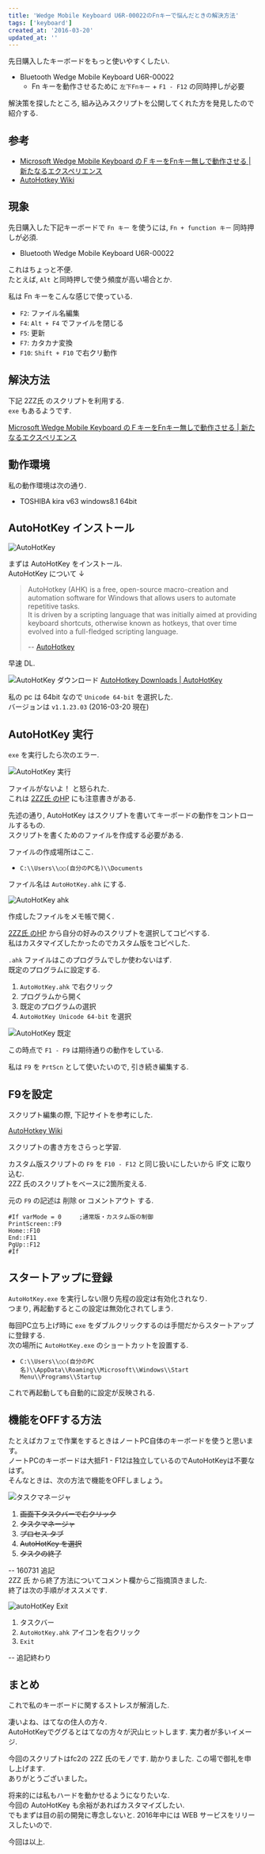 ```yaml
---
title: 'Wedge Mobile Keyboard U6R-00022のFnキーで悩んだときの解決方法'
tags: ['keyboard']
created_at: '2016-03-20'
updated_at: ''
---
```


先日購入したキーボードをもっと使いやすくしたい.

- Bluetooth Wedge Mobile Keyboard U6R-00022
    - Fn キーを動作させるために `左下Fnキー` + `F1 - F12` の同時押しが必要

解決策を探したところ, 組み込みスクリプトを公開してくれた方を発見したので紹介する.

## 参考

- [Microsoft Wedge Mobile Keyboard のＦキーをFnキー無しで動作させる | 新たなるエクスペリエンス](http://zze128.blog9.fc2.com/blog-entry-403.html)
- [AutoHotkey Wiki](http://ahkwiki.net/Top)

## 現象

先日購入した下記キーボードで `Fn キー` を使うには, `Fn + function キー` 同時押しが必須.

- Bluetooth Wedge Mobile Keyboard U6R-00022

これはちょっと不便.  
たとえば, `Alt` と同時押しで使う頻度が高い場合とか.

私は Fn キーをこんな感じで使っている.

- `F2`: ファイル名編集
- `F4`: `Alt + F4` でファイルを閉じる
- `F5`: 更新
- `F7`: カタカナ変換
- `F10`: `Shift + F10` で右クリ動作

## 解決方法

下記 2ZZ氏 のスクリプトを利用する.  
`exe` もあるようです.

[Microsoft Wedge Mobile Keyboard のＦキーをFnキー無しで動作させる | 新たなるエクスペリエンス](http://zze128.blog9.fc2.com/blog-entry-403.html)    

## 動作環境

私の動作環境は次の通り.

- TOSHIBA kira v63 windows8.1 64bit    

## AutoHotKey インストール

![AutoHotKey](/images/pages/posts/20160320/160320_autoHotKey.png)

まずは AutoHotKey をインストール.  
AutoHotKey について ↓

> AutoHotkey (AHK) is a free, open-source macro-creation and automation software for Windows that allows users to automate repetitive tasks.  
> It is driven by a scripting language that was initially aimed at providing keyboard shortcuts, otherwise known as hotkeys, that over time evolved into a full-fledged scripting language.
>
> -- [AutoHotkey](https://autohotkey.com/)

早速 DL.

![AutoHotKey ダウンロード](/images/pages/posts/20160320/160320_DL_autoHotKey.png) [AutoHotkey Downloads | AutoHotKey](https://autohotkey.com/download/)

私の pc は 64bit なので `Unicode 64-bit` を選択した.  
バージョンは `v1.1.23.03` (2016-03-20 現在)

## AutoHotKey 実行

`exe` を実行したら次のエラー.

![AutoHotKey 実行](/images/pages/posts/20160320/160320_do_autoHotKey.png)

ファイルがないよ！ と怒られた.  
これは [2ZZ氏 のHP](http://zze128.blog9.fc2.com/blog-entry-403.html) にも注意書きがある.

先述の通り, AutoHotKey はスクリプトを書いてキーボードの動作をコントロールするもの.  
スクリプトを書くためのファイルを作成する必要がある.

ファイルの作成場所はここ.

- `C:\\Users\\○○(自分のPC名)\\Documents`

ファイル名は `AutoHotKey.ahk` にする.

![AutoHotKey ahk](/images/pages/posts/20160320/160320_CreateAhk_autoHotKey.png)

作成したファイルをメモ帳で開く.

[2ZZ氏 のHP](http://zze128.blog9.fc2.com/blog-entry-403.html) から自分の好みのスクリプトを選択してコピペする.  
私はカスタマイズしたかったのでカスタム版をコピペした.

`.ahk` ファイルはこのプログラムでしか使わないはず.  
既定のプログラムに設定する.

1. `AutoHotKey.ahk` で右クリック
2. プログラムから開く
3. 既定のプログラムの選択
4. `AutoHotKey Unicode 64-bit` を選択

![AutoHotKey 既定](/images/pages/posts/20160320/160320_ordinary_autoHotKey.png)

この時点で `F1 - F9` は期待通りの動作をしている.

私は `F9` を `PrtScn` として使いたいので, 引き続き編集する.

## F9を設定

スクリプト編集の際, 下記サイトを参考にした.

[AutoHotkey Wiki](http://ahkwiki.net/Top)

スクリプトの書き方をさらっと学習.

カスタム版スクリプトの `F9` を `F10 - F12` と同じ扱いにしたいから IF文 に取り込む.  
2ZZ 氏のスクリプトをベースに2箇所変える.

元の `F9` の記述は 削除 or コメントアウト する.

```
#If varMode = 0		;通常版・カスタム版の制御
PrintScreen::F9
Home::F10
End::F11
PgUp::F12
#If
```

## スタートアップに登録

`AutoHotKey.exe` を実行しない限り先程の設定は有効化されなり.  
つまり, 再起動するとこの設定は無効化されてしまう.

毎回PC立ち上げ時に `exe` をダブルクリックするのは手間だからスタートアップに登録する.  
次の場所に `AutoHotKey.exe` のショートカットを設置する.

- `C:\\Users\\○○(自分のPC名)\\AppData\\Roaming\\Microsoft\\Windows\\Start Menu\\Programs\\Startup`

これで再起動しても自動的に設定が反映される.

## 機能をOFFする方法

たとえばカフェで作業をするときはノートPC自体のキーボードを使うと思います。  
ノートPCのキーボードは大抵F1 - F12は独立しているのでAutoHotKeyは不要なはず。  
そんなときは、次の方法で機能をOFFしましょう。

![タスクマネージャ](/images/pages/posts/20160320/fd64a7992408252c6a67d61d4f47caa8.png)

1. ~~画面下タスクバーで右クリック~~
2. ~~タスクマネージャ~~
3. ~~プロセス タブ~~
4. ~~AutoHotKey を選択~~
5. ~~タスクの終了~~

-- 160731 追記  
2ZZ 氏 から終了方法についてコメント欄からご指摘頂きました.  
終了は次の手順がオススメです.

![autoHotKey Exit](/images/pages/posts/20160320/160731_autoHotKey.png)

1. タスクバー
2. `AutoHotKey.ahk` アイコンを右クリック
3. `Exit`

-- 追記終わり

## まとめ

これで私のキーボードに関するストレスが解消した.  

凄いよね、はてなの住人の方々.  
AutoHotKeyでググるとはてなの方々が沢山ヒットします. 実力者が多いイメージ.

今回のスクリプトはfc2の 2ZZ 氏のモノです. 助かりました. この場で御礼を申し上げます.  
ありがとうございました。

将来的には私もハードを動かせるようになりたいな.  
今回の AutoHotKey も余裕があればカスタマイズしたい.  
でもまずは目の前の開発に専念しないと. 2016年中には WEB サービスをリリースしたいので.

今回は以上.

